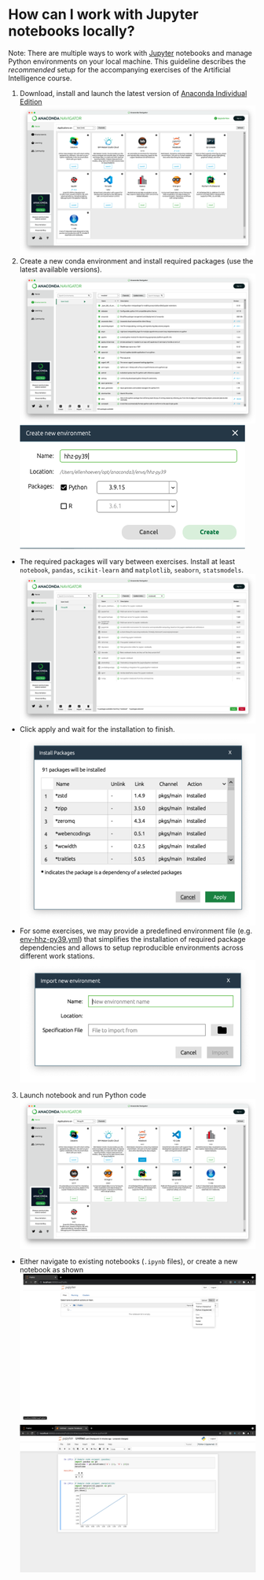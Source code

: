# How can I work with Jupyter notebooks locally?

Note: There are multiple ways to work with [Jupyter](https://jupyter.org/) notebooks and manage Python environments on your local machine. This guideline describes the _recommended_ setup for the accompanying exercises of the Artificial Intelligence course.

1. Download, install and launch the latest version of [Anaconda Individual Edition](https://www.anaconda.com/products/individual)
![](./screenshots/1.png)
2. Create a new conda environment and install required packages (use the latest available versions).
![](./screenshots/2a.png)
![](./screenshots/2b39.png)
  - The required packages will vary between exercises. Install at least `notebook`, `pandas`, `scikit-learn` and `matplotlib`, `seaborn`, `statsmodels`.
![](./screenshots/2c.png)
  - Click apply and wait for the installation to finish.
![](./screenshots/2d.png)
  - For some exercises, we may provide a predefined environment file (e.g. [env-hhz-py39.yml](./env-hhz-py39.yml)) that simplifies the installation of required package dependencies and allows to setup reproducible environments across different work stations.
![](./screenshots/2f.png)
3. Launch notebook and run Python code
![](./screenshots/3.png)
  - Either navigate to existing notebooks (`.ipynb` files), or create a new notebook as shown
![](./screenshots/4.png)
![](./screenshots/5.png)

